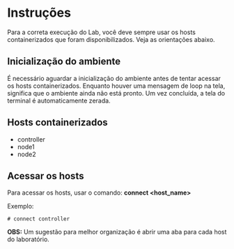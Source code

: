 # Instruções
Para a correta execução do Lab, você deve sempre usar os hosts containerizados que foram disponibilizados. Veja as orientações abaixo.

## Inicialização do ambiente
É necessário aguardar a inicialização do ambiente antes de tentar acessar os hosts containerizados.
Enquanto houver uma mensagem de loop na tela, significa que o ambiente ainda não está pronto.
Um vez concluída, a tela do terminal é automaticamente zerada.

## Hosts containerizados
- controller
- node1
- node2

## Acessar os hosts
Para acessar os hosts, usar o comando: **connect <host_name>**

Exemplo:

```
# connect controller
```

**OBS:** Um sugestão para melhor organização é abrir uma aba para cada host do laboratório. 
